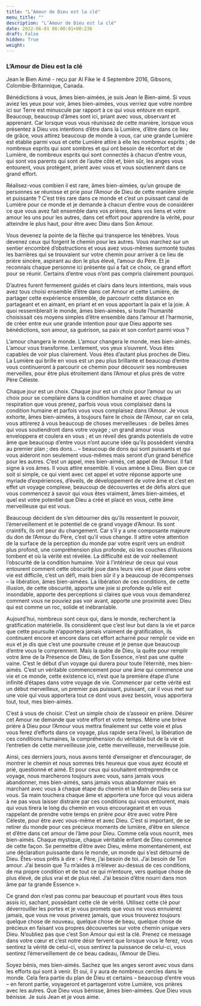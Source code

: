 ```yaml
---
title: "L’Amour de Dieu est la clé"
menu_title: ""
description: "L’Amour de Dieu est la clé"
date: 2022-06-01 06:00:01+00:236
draft: False
hidden: True
weight:
---
```

### L’Amour de Dieu est la clé

Jean le Bien Aimé - reçu par Al Fike le 4 Septembre 2016, Gibsons, Colombie-Britannique, Canada.

Bénédictions à vous, âmes bien-aimées, je suis Jean le Bien-aimé. Si vous aviez les yeux pour voir, âmes bien-aimées, vous verriez que votre nombre ici sur Terre est minuscule par rapport à ce qui vous entoure en esprit. Beaucoup, beaucoup d’âmes sont ici, priant avec vous, observant et apprenant. Car lorsque vous vous réunissez de cette manière, lorsque vous présentez à Dieu vos intentions d’être dans la Lumière, d’être dans ce lieu de grâce, vous attirez beaucoup de monde à vous, car une grande Lumière est établie parmi vous et cette Lumière attire à elle les nombreux esprits ; de nombreux esprits qui sont sombres et qui ont besoin de réconfort et de Lumière, de nombreux esprits qui sont connectés à chacun d’entre vous, qui sont vos parents qui sont de l’autre côté et, bien sûr, les anges vous entourent, vous protègent, prient avec vous et vous soutiennent dans ce grand effort.

Réalisez-vous combien il est rare, âmes bien-aimées, qu’un groupe de personnes se réunisse et prie pour l’Amour de Dieu de cette manière simple et puissante ? C’est très rare dans ce monde et c’est un puissant canal de Lumière pour ce monde et je demande à chacun d’entre vous de considérer ce que vous avez fait ensemble dans vos prières, dans vos liens et votre amour les uns pour les autres, dans cet effort pour apprendre la vérité, pour atteindre le plus haut, pour être avec Dieu dans Son Amour.

Vous devenez la pointe de la flèche qui transperce les ténèbres. Vous devenez ceux qui forgent le chemin pour les autres. Vous marchez sur un sentier encombré d’obstructions et vous avez vous-mêmes surmonté toutes les barrières qui se trouvaient sur votre chemin pour arriver à ce lieu de prière sincère, aspirant au don le plus élevé, l’amour du Père. Et je reconnais chaque personne ici présente qui a fait ce choix, ce grand effort pour se réunir. Certains d’entre vous n’ont pas compris clairement pourquoi.

D’autres furent fermement guidés et clairs dans leurs intentions, mais vous avez tous choisi ensemble d’être dans cet Amour et cette Lumière, de partager cette expérience ensemble, de parcourir cette distance en partageant et en aimant, en priant et en vous apportant la paix et la joie. A quoi ressemblerait le monde, âmes bien-aimées, si toute l’humanité choisissait ces moyens simples d’être ensemble dans l’amour et l’harmonie, de créer entre eux une grande intention pour que Dieu apporte ses bénédictions, son amour, sa guérison, sa paix et son confort parmi vous ?

L’amour changera le monde. L’amour changera le monde, mes bien-aimés. L’amour vous transforme. Lentement, vos yeux s’ouvrent. Vous êtes capables de voir plus clairement. Vous êtes d’autant plus proches de Dieu. La Lumière qui brille en vous est un peu plus brillante et beaucoup d’entre vous continueront à parcourir ce chemin pour découvrir ses nombreuses merveilles, pour être plus étroitement dans l’Amour et plus près de votre Père Céleste.

Chaque jour est un choix. Chaque jour est un choix pour l’amour ou un choix pour se complaire dans la condition humaine et avec chaque respiration que vous prenez, parfois vous vous complaisez dans la condition humaine et parfois vous vous complaisez dans l’Amour. Je vous exhorte, âmes bien-aimées, à toujours faire le choix de l’Amour, car en cela, vous attirerez à vous beaucoup de choses merveilleuses : de belles âmes qui vous soutiendront dans votre voyage ; un grand amour vous enveloppera et coulera en vous ; et un réveil des grands potentiels de votre âme que beaucoup d’entre vous n’ont aucune idée qu’ils possèdent viendra au premier plan ; des dons… – beaucoup de dons qui sont puissants et qui vous aideront non seulement vous-mêmes mais seront d’un grand bénéfice pour les autres. C’est un appel, mes bien-aimés, cet appel de l’Amour. Il fait signe à vos âmes. Il vous attire ensemble. Il vous amène à Dieu. Bien que ce soit si simple, ce qui vient avec cet appel et votre réponse apporte une myriade d’expériences, d’éveils, de développement de votre âme et c’est en effet un voyage complexe, beaucoup de découvertes et de défis alors que vous commencez à savoir qui vous êtes vraiment, âmes bien-aimées, et quel est votre potentiel que Dieu a créé et placé en vous, cette âme merveilleuse qui est vous.

Beaucoup décident de s’en détourner dès qu’ils ressentent le pouvoir, l’émerveillement et le potentiel de ce grand voyage d’Amour. Ils sont craintifs, ils ont peur du changement. Car s’il y a une composante majeure du don de l’Amour du Père, c’est qu’il vous change. Il attire votre attention de la surface de la perception du monde par votre esprit vers un endroit plus profond, une compréhension plus profonde, où les couches d’illusions tombent et où la vérité est révélée. La difficulté est de voir réellement l’obscurité de la condition humaine. Voir à l’intérieur de ceux qui vous entourent comment cette obscurité joue dans leurs vies et joue dans votre vie est difficile, c’est un défi, mais bien sûr il y a beaucoup de récompenses – la libération, âmes bien-aimées. La libération de ces conditions, de cette illusion, de cette obscurité, apporte une joie si profonde qu’elle est insondable, apporte des perceptions si claires que vous vous demanderez comment vous ne pouviez pas voir avant, apporte une proximité avec Dieu qui est comme un roc, solide et inébranlable.

Aujourd’hui, nombreux sont ceux qui, dans le monde, recherchent la gratification matérielle. Ils considèrent que c’est leur but dans la vie et parce que cette poursuite n’apportera jamais vraiment de gratification, ils continuent encore et encore dans cet effort acharné pour remplir ce vide en eux et je dis que c’est une poursuite creuse et je pense que beaucoup d’entre vous le comprennent. Mais la quête de Dieu, la quête pour remplir votre âme de la Présence de Dieu, de Son Essence, n’est pas une quête vaine. C’est le début d’un voyage qui durera pour toute l’éternité, mes bien-aimés. C’est un véritable commencement pour une âme qui commence une vie et ce monde, cette existence ici, n’est que la première étape d’une infinité d’étapes dans votre voyage de vie. Commencer par cette vérité est un début merveilleux, un premier pas puissant, puissant, car il vous met sur une voie qui vous apportera tout ce dont vous avez besoin, vous apportera tout, tout, mes bien-aimés.

C’est à vous de choisir. C’est un simple choix de s’asseoir en prière. Désirer cet Amour ne demande que votre effort et votre temps. Même une brève prière à Dieu pour l’Amour vous mettra finalement sur cette voie et plus vous ferez d’efforts dans ce voyage, plus rapide sera l’éveil, la libération de ces conditions humaines, la compréhension du véritable but de la vie et l’entretien de cette merveilleuse joie, cette merveilleuse, merveilleuse joie.

Ainsi, ces derniers jours, nous avons tenté d’enseigner et d’encourager, de montrer le chemin et nous sommes très heureux que vous ayez écouté et prié, questionné et aimé. Et pour ceux qui souhaitent entreprendre ce voyage, nous marcherons toujours avec vous, sans jamais vous abandonner, mes bien-aimés, sans jamais vous abandonner mais en marchant avec vous à chaque étape du chemin et la Main de Dieu sera sur vous. Sa main touchera chaque âme et apportera une force qui vous aidera à ne pas vous laisser distraire par ces conditions qui vous entourent, mais qui vous tirera le long du chemin en vous encourageant et en vous rappelant de prendre votre temps en prière pour être avec votre Père Céleste, pour être avec vous-même et avec Dieu. C’est si important, de se retirer du monde pour ces précieux moments de lumière, d’être en silence et d’être dans cet amour de l’âme pour Dieu. Comme cela vous nourrit, mes bien-aimés. Chaque mystique, chaque véritable enfant de Dieu commence de cette façon. Se permettre d’être avec Dieu, même momentanément, est une déclaration puissante dans le monde, un monde qui s’est détourné de Dieu. Êtes-vous prêts à dire : « Père, j’ai besoin de toi. J’ai besoin de Ton amour. J’ai besoin que Tu m’aides à m’élever au-dessus de ces conditions, de ma propre condition et de tout ce qui m’entoure, vers quelque chose de plus élevé, de plus vrai et de plus réel. J’ai besoin d’être nourri dans mon âme par ta grande Essence ».

Ce grand don n’est pas connu par beaucoup et pourtant vous êtes tous assis ici, sachant, possédant cette clé de vérité. Utilisez cette clé pour déverrouiller les portes et je vous promets que vous ne vous ennuierez jamais, que vous ne vous priverez jamais, que vous trouverez toujours quelque chose de nouveau, quelque chose de beau, quelque chose de précieux en faisant vos propres découvertes sur votre chemin unique vers Dieu. N’oubliez pas que c’est Son Amour qui est la clé. Prenez ce message dans votre cœur et c’est notre désir fervent que lorsque vous le ferez, vous sentirez la vérité de celui-ci, vous sentirez la puissance de celui-ci, vous sentirez l’émerveillement de ce beau cadeau, l’Amour de Dieu.

Soyez bénis, mes bien-aimés. Sachez que les anges seront avec vous dans les efforts qui sont à venir. Et oui, il y aura de nombreux cercles dans le monde. Cela fera partie du plan de Dieu et certains – beaucoup d’entre vous – en feront partie, voyageront et partageront votre Lumière, vos prières avec les autres. Que Dieu vous bénisse, âmes bien-aimées. Que Dieu vous bénisse. Je suis Jean et je vous aime.





